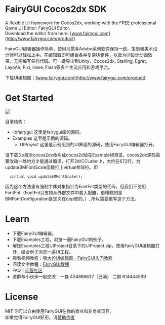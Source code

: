 FairyGUI Cocos2dx SDK
====

A flexible UI framework for Cocos2dx, working with the FREE professional Game UI Editor: FairyGUI Editor.  
Download the editor from here: [www.fairygui.com](http://www.fairygui.com/product)  

FairyGUI编辑器操作简单，使用习惯与Adobe系列软件保持一致，策划和美术设计师可以轻松上手。在编辑器即可组合各种复杂UI组件，以及为UI设计动画效果，无需编写任何代码。可一键导出到Unity，Cocos2dx, Starling, Egret, LayaAir, Pixi, Haxe, Flash等多个主流应用和游戏平台。

下载UI编辑器：[www.fairygui.com](http://www.fairygui.com/product)

Get Started
====

![](http://www.fairygui.com/images/20171111214132.png)

目录结构：
- libfairygui 这里是fairygui库的源码。
- Examples 这里是示例的源码。
  - UIProject 这里是示例用到的UI界面的源码，使用FairyGUI编辑器打开。

请下载3.x版本cocos2dx命名成cocos2d放在Example根目录。cocos2dx源码需要改动一处地方才能通过编译，打开2d/CCLabel.h，大约在672行，为updateBMFontScale函数打上virtual修饰符。即
  ```
    virtual void updateBMFontScale();
  ```
  因为这个方法里有强制字体对象指针为FontFnt类型的代码，但我们不使用FontFnt（FontFnt只支持从外部文件中载入配置，更糟糕的是BMFontConfiguration是定义在cpp里的。）, 所以需要重写这个方法。

Learn
====

- 下载FairyGUI编辑器。  
- 下载Examples工程，浏览一遍FairyGUI的例子。  
- 解压Examples工程UIProject目录下的UIProject.zip，使用FairyGUI编辑器打开，结合例子浏览一遍UI工程。  
- 观看视频教程：[强大的UI编辑器 - FairyGUI入门教程](http://www.sikiedu.com/course/139)  
- 阅读文字教程：[FairyGUI教程](http://www.fairygui.com/guide)  
- FAQ：[问答社区](http://ask.fairygui.com)  
- 进群与小伙伴一起交流：一群 434866637（已满） 二群 614444599   

License
====
MIT 你可以自由使用FairyGUI在你的商业和非商业项目。  
如果觉得FairyGUI好用，请[赞助作者](http://fairygui.com/about/donate.html)